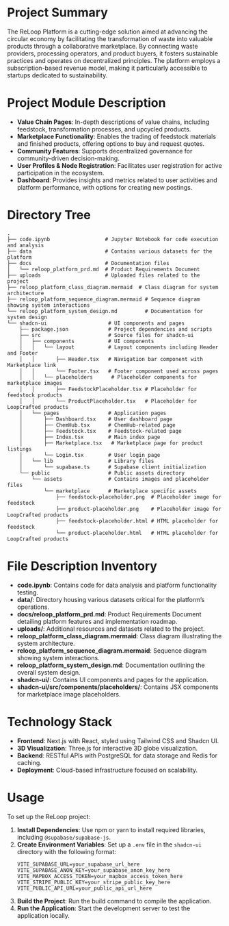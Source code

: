 # Project Summary
The ReLoop Platform is a cutting-edge solution aimed at advancing the circular economy by facilitating the transformation of waste into valuable products through a collaborative marketplace. By connecting waste providers, processing operators, and product buyers, it fosters sustainable practices and operates on decentralized principles. The platform employs a subscription-based revenue model, making it particularly accessible to startups dedicated to sustainability.

# Project Module Description
- **Value Chain Pages**: In-depth descriptions of value chains, including feedstock, transformation processes, and upcycled products.
- **Marketplace Functionality**: Enables the trading of feedstock materials and finished products, offering options to buy and request quotes.
- **Community Features**: Supports decentralized governance for community-driven decision-making.
- **User Profiles & Node Registration**: Facilitates user registration for active participation in the ecosystem.
- **Dashboard**: Provides insights and metrics related to user activities and platform performance, with options for creating new postings.

# Directory Tree
```
.
├── code.ipynb                  # Jupyter Notebook for code execution and analysis
├── data                        # Contains various datasets for the platform
├── docs                        # Documentation files
│   └── reloop_platform_prd.md  # Product Requirements Document
├── uploads                     # Uploaded files related to the project
├── reloop_platform_class_diagram.mermaid  # Class diagram for system architecture
├── reloop_platform_sequence_diagram.mermaid # Sequence diagram showing system interactions
└── reloop_platform_system_design.md         # Documentation for system design
└── shadcn-ui                    # UI components and pages
    ├── package.json             # Project dependencies and scripts
    ├── src                      # Source files for shadcn-ui
    │   ├── components           # UI components
    │   │   └── layout           # Layout components including Header and Footer
    │   │       ├── Header.tsx   # Navigation bar component with Marketplace link
    │   │       └── Footer.tsx   # Footer component used across pages
    │   │   └── placeholders      # Placeholder components for marketplace images
    │   │       ├── FeedstockPlaceholder.tsx # Placeholder for feedstock products
    │   │       └── ProductPlaceholder.tsx   # Placeholder for LoopCrafted products
    │   └── pages                # Application pages
    │       ├── Dashboard.tsx    # User dashboard page
    │       ├── ChemHub.tsx      # ChemHub-related page
    │       ├── Feedstock.tsx    # Feedstock-related page
    │       ├── Index.tsx        # Main index page
    │       ├── Marketplace.tsx   # Marketplace page for product listings
    │       └── Login.tsx        # User login page
    │   └── lib                  # Library files
    │       └── supabase.ts      # Supabase client initialization
    └── public                   # Public assets directory
        └── assets               # Contains images and placeholder files
            └── marketplace      # Marketplace specific assets
                ├── feedstock-placeholder.png  # Placeholder image for feedstock
                ├── product-placeholder.png    # Placeholder image for LoopCrafted products
                ├── feedstock-placeholder.html # HTML placeholder for feedstock
                └── product-placeholder.html   # HTML placeholder for LoopCrafted products
```

# File Description Inventory
- **code.ipynb**: Contains code for data analysis and platform functionality testing.
- **data/**: Directory housing various datasets critical for the platform’s operations.
- **docs/reloop_platform_prd.md**: Product Requirements Document detailing platform features and implementation roadmap.
- **uploads/**: Additional resources and datasets related to the project.
- **reloop_platform_class_diagram.mermaid**: Class diagram illustrating the system architecture.
- **reloop_platform_sequence_diagram.mermaid**: Sequence diagram showing system interactions.
- **reloop_platform_system_design.md**: Documentation outlining the overall system design.
- **shadcn-ui/**: Contains UI components and pages for the application.
- **shadcn-ui/src/components/placeholders/**: Contains JSX components for marketplace image placeholders.

# Technology Stack
- **Frontend**: Next.js with React, styled using Tailwind CSS and Shadcn UI.
- **3D Visualization**: Three.js for interactive 3D globe visualization.
- **Backend**: RESTful APIs with PostgreSQL for data storage and Redis for caching.
- **Deployment**: Cloud-based infrastructure focused on scalability.

# Usage
To set up the ReLoop project:
1. **Install Dependencies**: Use npm or yarn to install required libraries, including `@supabase/supabase-js`.
2. **Create Environment Variables**: Set up a `.env` file in the `shadcn-ui` directory with the following format:
   ```
   VITE_SUPABASE_URL=your_supabase_url_here
   VITE_SUPABASE_ANON_KEY=your_supabase_anon_key_here
   VITE_MAPBOX_ACCESS_TOKEN=your_mapbox_access_token_here
   VITE_STRIPE_PUBLIC_KEY=your_stripe_public_key_here
   VITE_PUBLIC_API_URL=your_public_api_url_here
   ```
3. **Build the Project**: Run the build command to compile the application.
4. **Run the Application**: Start the development server to test the application locally.
